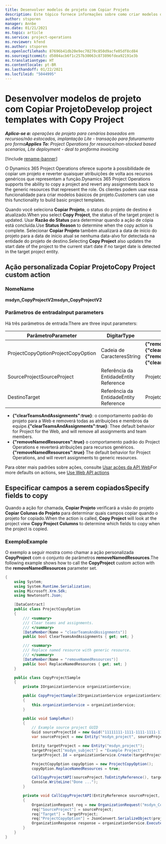 ```yaml
---
title: Desenvolver modelos de projeto com Copiar Projeto
description: Este tópico fornece informações sobre como criar modelos de projeto usando a ação personalizada Copiar Projeto.
author: stsporen
manager: Annbe
ms.date: 01/21/2021
ms.topic: article
ms.service: project-operations
ms.reviewer: kfend
ms.author: stsporen
ms.openlocfilehash: 87696b41db20e9ec70270c850d9acfe05df8cd84
ms.sourcegitcommit: d5004acb6f1c257b30063c873896fdea92191e3b
ms.translationtype: HT
ms.contentlocale: pt-BR
ms.lasthandoff: 01/22/2021
ms.locfileid: "5044995"
---
```

# <a name="develop-project-templates-with-copy-project"></a><span data-ttu-id="248e9-103">Desenvolver modelos de projeto com Copiar Projeto</span><span class="sxs-lookup"><span data-stu-id="248e9-103">Develop project templates with Copy Project</span></span>

<span data-ttu-id="248e9-104">_**Aplica-se a:** operações de projeto para cenários baseados em recursos/não estocados, implantação Lite - transação para faturamento pro forma_</span><span class="sxs-lookup"><span data-stu-id="248e9-104">_**Applies To:** Project Operations for resource/non-stocked based scenarios, Lite deployment - deal to proforma invoicing_</span></span>

[!include [rename-banner](~/includes/cc-data-platform-banner.md)]

<span data-ttu-id="248e9-105">O Dynamics 365 Project Operations oferece suporte à possibilidade de copiar um projeto e reverter quaisquer atribuições de volta aos recursos genéricos que representam a função.</span><span class="sxs-lookup"><span data-stu-id="248e9-105">Dynamics 365 Project Operations supports the ability to copy a project and revert any assignments back to the generic resources that represent the role.</span></span> <span data-ttu-id="248e9-106">Os clientes podem usar essa funcionalidade para criar modelos básicos de projeto.</span><span class="sxs-lookup"><span data-stu-id="248e9-106">Customers can use this functionality to build basic project templates.</span></span>

<span data-ttu-id="248e9-107">Quando você seleciona **Copiar Projeto**, o status do projeto de destino é atualizado.</span><span class="sxs-lookup"><span data-stu-id="248e9-107">When you select **Copy Project**, the status of the target project is updated.</span></span> <span data-ttu-id="248e9-108">Usar **Razão do Status** para determinar quando a ação de cópia está concluída.</span><span class="sxs-lookup"><span data-stu-id="248e9-108">Use **Status Reason** to determine when the copy action is complete.</span></span> <span data-ttu-id="248e9-109">Selecionar **Copiar Projeto** também atualizará a data de início do projeto para a data de início atual se nenhuma data-alvo for detectada na entidade do projeto de destino.</span><span class="sxs-lookup"><span data-stu-id="248e9-109">Selecting **Copy Project** also updates the start date of the project to the current start date if no target date is detected in the target project entity.</span></span>

## <a name="copy-project-custom-action"></a><span data-ttu-id="248e9-110">Ação personalizada Copiar Projeto</span><span class="sxs-lookup"><span data-stu-id="248e9-110">Copy Project custom action</span></span> 

### <a name="name"></a><span data-ttu-id="248e9-111">Nome</span><span class="sxs-lookup"><span data-stu-id="248e9-111">Name</span></span> 

<span data-ttu-id="248e9-112">**msdyn_CopyProjectV2**</span><span class="sxs-lookup"><span data-stu-id="248e9-112">**msdyn_CopyProjectV2**</span></span>

### <a name="input-parameters"></a><span data-ttu-id="248e9-113">Parâmetros de entrada</span><span class="sxs-lookup"><span data-stu-id="248e9-113">Input parameters</span></span>
<span data-ttu-id="248e9-114">Há três parâmetros de entrada:</span><span class="sxs-lookup"><span data-stu-id="248e9-114">There are three input parameters:</span></span>

| <span data-ttu-id="248e9-115">Parâmetro</span><span class="sxs-lookup"><span data-stu-id="248e9-115">Parameter</span></span>          | <span data-ttu-id="248e9-116">Digitar</span><span class="sxs-lookup"><span data-stu-id="248e9-116">Type</span></span>   | <span data-ttu-id="248e9-117">Valores</span><span class="sxs-lookup"><span data-stu-id="248e9-117">Values</span></span>                                                   | 
|--------------------|--------|----------------------------------------------------------|
| <span data-ttu-id="248e9-118">ProjectCopyOption</span><span class="sxs-lookup"><span data-stu-id="248e9-118">ProjectCopyOption</span></span>  | <span data-ttu-id="248e9-119">Cadeia de Caracteres</span><span class="sxs-lookup"><span data-stu-id="248e9-119">String</span></span> | <span data-ttu-id="248e9-120">**{"removeNamedResources":true}** ou **{"clearTeamsAndAssignments":true}**</span><span class="sxs-lookup"><span data-stu-id="248e9-120">**{"removeNamedResources":true}** or **{"clearTeamsAndAssignments":true}**</span></span> |
| <span data-ttu-id="248e9-121">SourceProject</span><span class="sxs-lookup"><span data-stu-id="248e9-121">SourceProject</span></span>      | <span data-ttu-id="248e9-122">Referência da Entidade</span><span class="sxs-lookup"><span data-stu-id="248e9-122">Entity Reference</span></span> | <span data-ttu-id="248e9-123">Projeto de Origem</span><span class="sxs-lookup"><span data-stu-id="248e9-123">Source Project</span></span> |
| <span data-ttu-id="248e9-124">Destino</span><span class="sxs-lookup"><span data-stu-id="248e9-124">Target</span></span>             | <span data-ttu-id="248e9-125">Referência da Entidade</span><span class="sxs-lookup"><span data-stu-id="248e9-125">Entity Reference</span></span> | <span data-ttu-id="248e9-126">Projeto de Destino</span><span class="sxs-lookup"><span data-stu-id="248e9-126">Target Project</span></span> |


- <span data-ttu-id="248e9-127">**{"clearTeamsAndAssignments":true}**: o comportamento padrão do projeto para a Web e removerá todas as atribuições e membros da equipe.</span><span class="sxs-lookup"><span data-stu-id="248e9-127">**{"clearTeamsAndAssignments":true}**: Thee default behavior for Project for the Web, and will remove all assignments and team members.</span></span>
- <span data-ttu-id="248e9-128">**{"removeNamedResources":true}** o comportamento padrão do Project Operations e reverterá atribuições para recursos genéricos.</span><span class="sxs-lookup"><span data-stu-id="248e9-128">**{"removeNamedResources":true}** The default behavior for Project Operations, and will revert assignments to generic resources.</span></span>

<span data-ttu-id="248e9-129">Para obter mais padrões sobre ações, consulte [Usar ações da API Web](https://docs.microsoft.com/powerapps/developer/common-data-service/webapi/use-web-api-actions)</span><span class="sxs-lookup"><span data-stu-id="248e9-129">For more defaults on actions, see [Use Web API actions](https://docs.microsoft.com/powerapps/developer/common-data-service/webapi/use-web-api-actions)</span></span>

## <a name="specify-fields-to-copy"></a><span data-ttu-id="248e9-130">Especificar campos a serem copiados</span><span class="sxs-lookup"><span data-stu-id="248e9-130">Specify fields to copy</span></span> 
<span data-ttu-id="248e9-131">Quando a ação for chamada, **Copiar Projeto** verificará a visão do projeto **Copiar Colunas do Projeto** para determinar quais campos copiar quando o projeto for copiado.</span><span class="sxs-lookup"><span data-stu-id="248e9-131">When the action is called, **Copy Project** will look at the project view **Copy Project Columns** to determine which fields to copy when the project is copied.</span></span>


### <a name="example"></a><span data-ttu-id="248e9-132">Exemplo</span><span class="sxs-lookup"><span data-stu-id="248e9-132">Example</span></span>
<span data-ttu-id="248e9-133">O exemplo a seguir mostra como chamar a ação personalizada **CopyProject** com o conjunto de parâmetros **removeNamedResources**.</span><span class="sxs-lookup"><span data-stu-id="248e9-133">The following example shows how to call the **CopyProject** custom action with the **removeNamedResources** parameter set.</span></span>
```C#
{
    using System;
    using System.Runtime.Serialization;
    using Microsoft.Xrm.Sdk;
    using Newtonsoft.Json;

    [DataContract]
    public class ProjectCopyOption
    {
        /// <summary>
        /// Clear teams and assignments.
        /// </summary>
        [DataMember(Name = "clearTeamsAndAssignments")]
        public bool ClearTeamsAndAssignments { get; set; }

        /// <summary>
        /// Replace named resource with generic resource.
        /// </summary>
        [DataMember(Name = "removeNamedResources")]
        public bool ReplaceNamedResources { get; set; }
    }

    public class CopyProjectSample
    {
        private IOrganizationService organizationService;

        public CopyProjectSample(IOrganizationService organizationService)
        {
            this.organizationService = organizationService;
        }

        public void SampleRun()
        {
            // Example source project GUID
            Guid sourceProjectId = new Guid("11111111-1111-1111-1111-111111111111");
            var sourceProject = new Entity("msdyn_project", sourceProjectId);

            Entity targetProject = new Entity("msdyn_project");
            targetProject["msdyn_subject"] = "Example Project";
            targetProject.Id = organizationService.Create(targetProject);

            ProjectCopyOption copyOption = new ProjectCopyOption();
            copyOption.ReplaceNamedResources = true;

            CallCopyProjectAPI(sourceProject.ToEntityReference(), targetProject.ToEntityReference(), copyOption);
            Console.WriteLine("Done ...");
        }

        private void CallCopyProjectAPI(EntityReference sourceProject, EntityReference TargetProject, ProjectCopyOption projectCopyOption)
        {
            OrganizationRequest req = new OrganizationRequest("msdyn_CopyProjectV2");
            req["SourceProject"] = sourceProject;
            req["Target"] = TargetProject;
            req["ProjectCopyOption"] = JsonConvert.SerializeObject(projectCopyOption);
            OrganizationResponse response = organizationService.Execute(req);
        }
    }
}
```
